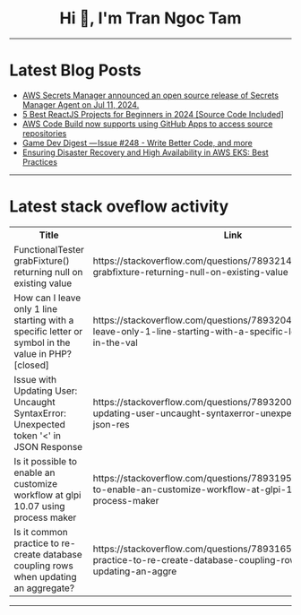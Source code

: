 <h1 align="center">Hi 👋, I'm Tran Ngoc Tam</h1>

---

# Latest Blog Posts 
<!-- BLOG-POST-LIST:START -->
- [AWS Secrets Manager announced an open source release of Secrets Manager Agent on Jul 11, 2024.](https://dev.to/karthiksakthiveltechie/aws-secrets-manager-announced-an-open-source-release-of-secrets-manager-agent-on-jul-11-2024-2dg)
- [5 Best ReactJS Projects for Beginners in 2024 [Source Code Included]](https://dev.to/abdulbasit313/5-best-reactjs-projects-for-beginners-in-2024-source-code-included-ca9)
- [AWS Code Build now supports using GitHub Apps to access source repositories](https://dev.to/karthiksakthiveltechie/aws-code-build-now-supports-using-github-apps-to-access-source-repositories-4290)
- [Game Dev Digest — Issue #248 - Write Better Code, and more](https://dev.to/gamedevdigest/game-dev-digest-issue-248-write-better-code-and-more-3bfj)
- [Ensuring Disaster Recovery and High Availability in AWS EKS: Best Practices](https://dev.to/aws-builders/ensuring-disaster-recovery-and-high-availability-in-aws-eks-best-practices-4j7l)
<!-- BLOG-POST-LIST:END -->

---

# Latest stack oveflow activity
<table>
  <tr><th>Title</th><th>Link</th></tr>
  <!-- STACKOVERFLOW:START --><tr><td>FunctionalTester grabFixture&lpar;&rpar; returning null on existing value</td><td>https://stackoverflow.com/questions/78932145/functionaltester-grabfixture-returning-null-on-existing-value</td></tr><tr><td>How can I leave only 1 line starting with a specific letter or symbol in the value in PHP? [closed]</td><td>https://stackoverflow.com/questions/78932042/how-can-i-leave-only-1-line-starting-with-a-specific-letter-or-symbol-in-the-val</td></tr><tr><td>Issue with Updating User: Uncaught SyntaxError: Unexpected token &#39;&lt;&#39; in JSON Response</td><td>https://stackoverflow.com/questions/78932009/issue-with-updating-user-uncaught-syntaxerror-unexpected-token-in-json-res</td></tr><tr><td>Is it possible to enable an customize workflow at glpi 10.07 using process maker</td><td>https://stackoverflow.com/questions/78931951/is-it-possible-to-enable-an-customize-workflow-at-glpi-10-07-using-process-maker</td></tr><tr><td>Is it common practice to re-create database coupling rows when updating an aggregate?</td><td>https://stackoverflow.com/questions/78931655/is-it-common-practice-to-re-create-database-coupling-rows-when-updating-an-aggre</td></tr><!-- STACKOVERFLOW:END -->
</table>

---


